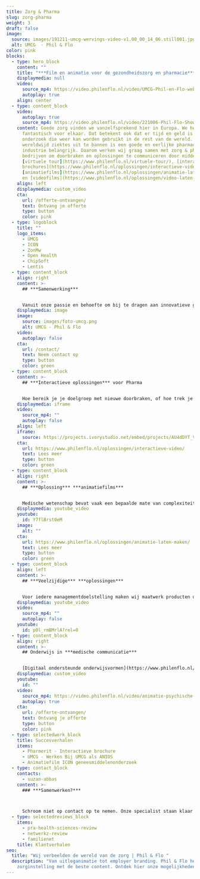 ```yaml
---
title: Zorg & Pharma
slug: zorg-pharma
weight: 3
draft: false
image:
  source: images/191211-umcg-wervings-video-v1.00_00_14_06.still001.jpg
  alt: UMCG  - Phil & Flo
color: pink
blocks:
  - type: hero_block
    content: ""
    title: "***Film en animatie voor de gezondheidszorg en pharmacie***"
    displaymedia: null
    video:
      source_mp4: https://video.philenflo.nl/video/UMCG-Phil-en-Flo-website-source.mp4
      autoplay: true
    align: center
  - type: content_block
    video:
      autoplay: true
      source_mp4: https://video.philenflo.nl/video/221006-Phil-Flo-Showreel-Zorg-Pharma-v2.mp4
    content: Goede zorg vinden we vanzelfsprekend hier in Europa. We hebben het hier
      fantastisch voor elkaar. Dat betekent ook dat er tijd en geld is voor
      onderzoek die weer kan worden gebruikt in de rest van de wereld. Om
      wereldwijd ziektes uit te bannen is een goede en eerlijke pharmaceutische
      industrie belangrijk. Daarom werken wij graag samen met zorg & pharma
      bedrijven om doorbraken en oplossingen te communiceren door middel van
      [virtuele tour](https://www.philenflo.nl/virtuele-tour/), [interactieve
      brochures](https://www.philenflo.nl/oplossingen/interactieve-video/),
      [animatiefilms](https://www.philenflo.nl/oplossingen/animatie-laten-maken/)
      en [videofilms](https://www.philenflo.nl/oplossingen/video-laten-maken/).
    align: left
    displaymedia: custom_video
    cta:
      url: /offerte-ontvangen/
      text: Ontvang je offerte
      type: button
      color: pink
  - type: logoblock
    title: ""
    logo_items:
      - UMCG
      - ICON
      - ZonMw
      - Open Health
      - ChipSoft
      - Lentis
  - type: content_block
    align: right
    content: >-
      ## ***Samenwerking***


      Vanuit onze passie en behoefte om bij te dragen aan innovatieve gezondheidszorg proberen wij dagelijks weer te excelleren. Of wij beter zijn dan onze concurrenten? Geen idee, wij focussen ons puur om elke dag beter te worden in ons eigen werk. Dat doen wij door middel van een plezierige samenwerking, waarin wij vanuit intrinsieke motivatie willen weten wat jij wilt vertellen. Wij willen je begrijpen en met jouw boodschap impact maken op het gebied van gezondheid, welzijn en pharmacie.
    displaymedia: image
    image:
      source: images/foto-umcg.png
      alt: UMCG - Phil & Flo
    video:
      autoplay: false
    cta:
      url: /contact/
      text: Neem contact op
      type: button
      color: green
  - type: content_block
    content: >-
      ## ***Interactieve oplossingen*** voor Pharma


      Hoe bereik je je doelgroep met nieuwe doorbraken, of hoe trek je nieuwe sponsors aan? Met een interactieve en intuïtieve brochure van Phil & Flo. Het belang van farmaceutische bedrijven met ethische doelstellingen en ethische managementdoelen is in ieders belang. Daarom is ons team bereid om jou te helpen bij het produceren van marketing middelen die impact maken bij je doelgroep. Bekijk deze interactieve brochure van Pharmerit (Open Health) hiernaast.
    displaymedia: iframe
    video:
      source_mp4: ""
      autoplay: false
    align: left
    iframe:
      source: https://projects.ivorystudio.net/embed/projects/AU4dDYT_VFMk
    cta:
      url: https://www.philenflo.nl/oplossingen/interactieve-video/
      text: Lees meer
      type: button
      color: green
  - type: content_block
    align: right
    content: >-
      ## ***Oplossing*** ***animatiefilms***


      Medische wetenschap bevat vaak een bepaalde mate van complexiteit. Wij bieden de vertaalslag om complexe materie op een laagdrempelige manier inzichtelijk maken. Op deze manier helpen wij jou om innovatie te accelereren. Animatie biedt een enorm krachtig communicatiemiddel, of dit nu om patiëntcommunicatie, uitleg over een doorbraak, of het overtuigen van behandelaren gaat. Samen met jou creëren we een naadloos aansluitende stijl en script om de gewenste impact te bereiken. Dit gieten we in een passende stijl om jouw communicatiedoelstelling te behalen.
    displaymedia: youtube_video
    youtube:
      id: Y7flBrst0eM
    image:
      alt: ""
    cta:
      url: https://www.philenflo.nl/oplossingen/animatie-laten-maken/
      text: Lees meer
      type: button
      color: green
  - type: content_block
    align: left
    content: >-
      ## ***Veelzijdige*** ***oplossingen***


      Voor iedere managementdoelstelling maken wij maatwerk producten die effectief bijdragen aan het behalen hiervan. Iedere doelstelling vergt namelijk een andere aanpak. Wil jij je doelgroep op een educatieve manier informeren? Wil jij je doelgroep op ongeëvenaarde wijze service bieden? Ons multidisciplinaire team heeft naast het vermogen om strategisch mee te denken, het vermogen om volledig in huis maatwerk te leveren.
    displaymedia: youtube_video
    video:
      source_mp4: ""
      autoplay: false
    youtube:
      id: p0l_rmBMrlA?rel=0
  - type: content_block
    align: right
    content: >-
      ## Onderwijs in ***medische communicatie***


      [Digitaal ondersteunde onderwijsvormen](https://www.philenflo.nl/branches/onderwijs-kunst-cultuur/) is een steeds belangrijker thema in de medische wereld. De kracht van visuele middelen wordt steeds duidelijker en bij de juiste inzet wordt dit effectief ingezet. Met onze maatwerk oplossingen kunnen medische communicatiespecialisten het beste medisch onderwijs bieden aan hun medewerkers, patiënten en cliënten.
    displaymedia: custom_video
    youtube:
      id: ""
    video:
      source_mp4: https://video.philenflo.nl/video/animatie-psychische-zorg.mp4
      autoplay: true
    cta:
      url: /offerte-ontvangen/
      text: Ontvang je offerte
      type: button
      color: pink
  - type: selectedwork_block
    title: Succesverhalen
    items:
      - Pharmerit - Interactieve brochure
      - UMCG - Werken Bij UMCG als ANIOS
      - Animatiefilm ICON geneesmiddelenonderzoek
  - type: contact_block
    contacts:
      - suzan-abbas
    content: >-
      ### ***Samenwerken?***



      Schroom niet op contact op te nemen. Onze specialist staan klaar om vrijblijvend te sparren over jouw communicatie uitdagingen!
  - type: selectedreviews_block
    items:
      - pra-health-sciences-review
      - netwerkz-review
      - familienet
    title: Klantverhalen
seo:
  title: "Wij verbeelden de wereld van de zorg | Phil & Flo "
  description: "Van uitleganimatie tot employer branding. Phil & Flo helpt jouw
    zorginstelling met de beste content. Ontdek hier onze mogelijkheden. "
---
```

